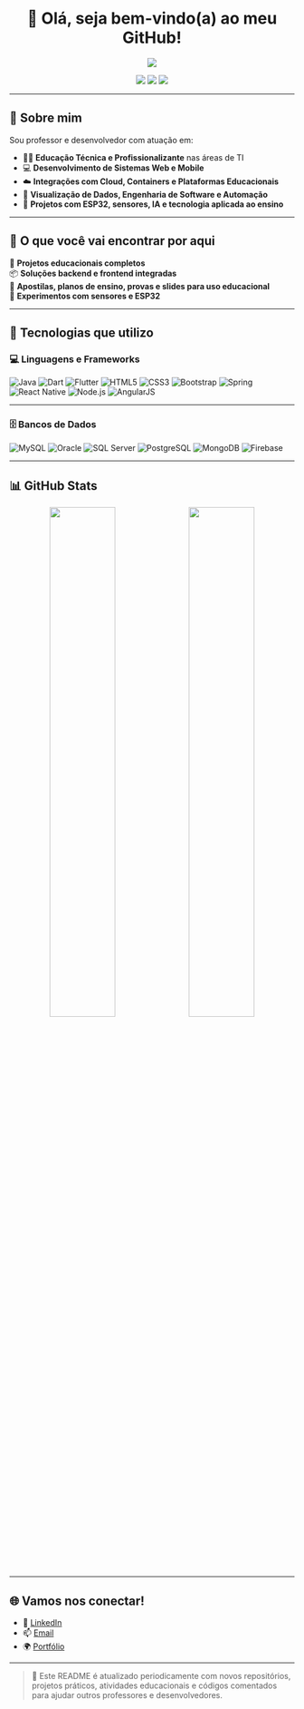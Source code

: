 <h1 align="center">👋 Olá, seja bem-vindo(a) ao meu GitHub!</h1>

<p align="center">
  <img src="https://readme-typing-svg.herokuapp.com?color=36BCF7&lines=Desenvolvedor+Full+Stack;Educador+Tecnológico;Apaixonado+por+Tecnologia+Inovação+e+Educação;Projetos+com+Impacto+Social+e+Educativo+" />
</p>

<p align="center">
  <a href="https://github.com/marcioscbnu"><img src="https://img.shields.io/github/followers/marcioscbnu?label=Seguidores&style=social" /></a>
  <a href="https://www.linkedin.com/in/seu-linkedin"><img src="https://img.shields.io/badge/LinkedIn-Perfil-0A66C2?style=flat&logo=linkedin&logoColor=white" /></a>
  <a href="mailto:seuemail@dominio.com"><img src="https://img.shields.io/badge/Email-Contato-red?style=flat&logo=gmail&logoColor=white" /></a>
</p>

---

## 🚀 Sobre mim

Sou professor e desenvolvedor com atuação em:

- 👨‍🏫 **Educação Técnica e Profissionalizante** nas áreas de TI  
- 💻 **Desenvolvimento de Sistemas Web e Mobile**  
- ☁️ **Integrações com Cloud, Containers e Plataformas Educacionais**  
- 🔎 **Visualização de Dados, Engenharia de Software e Automação**  
- 🤖 **Projetos com ESP32, sensores, IA e tecnologia aplicada ao ensino**

---

## 📁 O que você vai encontrar por aqui

🧩 **Projetos educacionais completos**  
📦 **Soluções backend e frontend integradas**  
📘 **Apostilas, planos de ensino, provas e slides para uso educacional**  
🧠 **Experimentos com sensores e ESP32**

---

## 🧰 Tecnologias que utilizo

### 💻 Linguagens e Frameworks

![Java](https://img.shields.io/badge/Java-ED8B00?style=flat-square&logo=java&logoColor=white)
![Dart](https://img.shields.io/badge/Dart-0175C2?style=flat-square&logo=dart&logoColor=white)
![Flutter](https://img.shields.io/badge/Flutter-02569B?style=flat-square&logo=flutter&logoColor=white)
![HTML5](https://img.shields.io/badge/HTML5-E34F26?style=flat-square&logo=html5&logoColor=white)
![CSS3](https://img.shields.io/badge/CSS3-1572B6?style=flat-square&logo=css3&logoColor=white)
![Bootstrap](https://img.shields.io/badge/Bootstrap-563D7C?style=flat-square&logo=bootstrap&logoColor=white)
![Spring](https://img.shields.io/badge/Spring-6DB33F?style=flat-square&logo=spring&logoColor=white)
![React Native](https://img.shields.io/badge/React_Native-20232A?style=flat-square&logo=react&logoColor=61DAFB)
![Node.js](https://img.shields.io/badge/Node.js-339933?style=flat-square&logo=nodedotjs&logoColor=white)
![AngularJS](https://img.shields.io/badge/AngularJS-E23237?style=flat-square&logo=angularjs&logoColor=white)

---

### 🗄️ Bancos de Dados

![MySQL](https://img.shields.io/badge/MySQL-4479A1?style=flat-square&logo=mysql&logoColor=white)
![Oracle](https://img.shields.io/badge/Oracle-FF0000?style=flat-square&logo=oracle&logoColor=white)
![SQL Server](https://img.shields.io/badge/SQL%20Server-CC2927?style=flat-square&logo=microsoft-sql-server&logoColor=white)
![PostgreSQL](https://img.shields.io/badge/PostgreSQL-336791?style=flat-square&logo=postgresql&logoColor=white)
![MongoDB](https://img.shields.io/badge/MongoDB-47A248?style=flat-square&logo=mongodb&logoColor=white)
![Firebase](https://img.shields.io/badge/Firebase-FFCA28?style=flat-square&logo=firebase&logoColor=black)

---

## 📊 GitHub Stats

<p align="center">
  <img width="48%" src="https://github-readme-stats.vercel.app/api?username=marcioscbnu&show_icons=true&theme=radical" />
  <img width="48%" src="https://github-readme-stats.vercel.app/api/top-langs/?username=marcioscbnu&layout=compact&theme=radical" />
</p>

---

## 🌐 Vamos nos conectar!

- 💼 [LinkedIn](https://www.linkedin.com/in/www.linkedin.com/in/prof-marcio-schoenfelder)
- 📫 [Email](mailto:marcio.schoenfelder@edu.sc.senai.br)
- 🌍 [Portfólio](https://seusite.dev)

---

> 🔁 Este README é atualizado periodicamente com novos repositórios, projetos práticos, atividades educacionais e códigos comentados para ajudar outros professores e desenvolvedores.